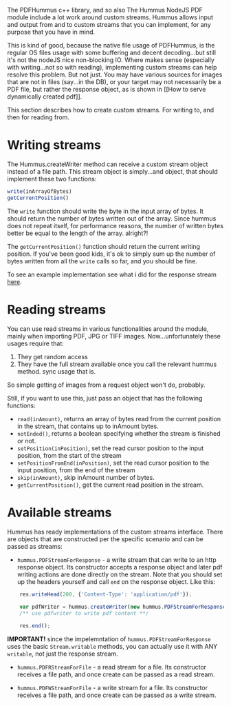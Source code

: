 The PDFHummus c++ library, and so also The Hummus NodeJS PDF module include a lot work around custom streams. Hummus allows input and output from and to custom streams that you can implement, for any purpose that you have in mind.

This is kind of good, because the native file usage of PDFHummus, is the regular OS files usage with some buffering and decent decoding...but still it's not the nodeJS nice non-blocking IO. Where makes sense (especially with writing...not so with reading), implementing custom streams can help resolve this problem. But not just. You may have various sources for images that are not in files (say...in the DB), or your target may not necessarily be a PDF file, but rather the response object, as is shown in [[How to serve dynamically created pdf]].

This section describes how to create custom streams. For writing to, and then for reading from.

# Writing streams

The Hummus.createWriter method can receive a custom stream object instead of a file path. This stream object is simply...and object, that should implement these two functions:

```javascript
write(inArrayOfBytes)
getCurrentPosition()
```

The `write` function should write the byte in the input array of bytes. It should return the number of bytes written out of the array. Since hummus does not repeat itself, for performance reasons, the number of written bytes better be equal to the length of the array. alright?!

The `getCurrentPosition()` function should return the current writing position. If you've been good kids, it's ok to simply sum up the number of bytes written from all the `write` calls so far, and you should be fine.

To see an example implementation see what i did for the response stream [here](../PDFStreamForResponse.js).


# Reading streams

You can use read streams in various functionalities around the module, mainly when importing PDF, JPG or TIFF images. Now...unfortunately these usages require that:
1. They get random access
2. They have the full stream available once you call the relevant hummus method. sync usage that is.

So simple getting of images from a request object won't do, probably.

Still, if you want to use this, just pass an object that has the following functions:
* `read(inAmount)`, returns an array of bytes read from the current position in the stream, that contains up to inAmount bytes.
* `notEnded()`, returns a boolean specifying whether the stream is finished or not.
* `setPosition(inPosition)`, set the read cursor position to the input position, from the start of the stream
* `setPositionFromEnd(inPosition)`, set the read cursor position to the input position, from the end of the stream
* `skip(inAmount)`, skip inAmount number of bytes.
* `getCurrentPosition()`, get the current read position in the stream.


# Available streams

Hummus has ready implementations of the custom streams interface. There are objects that are constructed per the specific scenario and can be passed as streams:

- `hummus.PDFStreamForResponse` - a write stream that can write to an http response object. Its constructor accepts a response object and later pdf writing actions are done directly on the stream. Note that you should set up the headers yourself and call `end` on the response object. Like this:

````javascript
    res.writeHead(200, {'Content-Type': 'application/pdf'});
    
    var pdfWriter = hummus.createWriter(new hummus.PDFStreamForResponse(res));
    /** use pdfwriter to write pdf content **/

    res.end();
````

**IMPORTANT!** since the impelemntation of `hummus.PDFStreamForResponse` uses the basic `Stream.writable` methods, you can actually use it with ANY `writable`, not just the response stream.

- `hummus.PDFRStreamForFile` - a read stream for a file. Its constructor receives a file path, and once create can be passed as a read stream.

- `hummus.PDFWStreamForFile` - a write stream for a file. Its constructor receives a file path, and once create can be passed as a write stream.